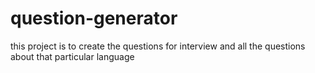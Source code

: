 # question-generator
this project is to create the questions for interview and all the questions about  that particular language 
